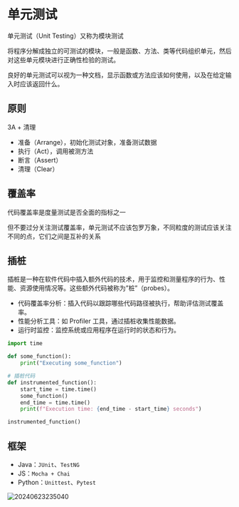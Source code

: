 # 单元测试

单元测试（Unit Testing）又称为模块测试

将程序分解成独立的可测试的模块，一般是函数、方法、类等代码组织单元，然后对这些单元模块进行正确性检验的测试。

良好的单元测试可以视为一种文档，显示函数或方法应该如何使用，以及在给定输入时应该返回什么。

## 原则

3A + 清理

- 准备（Arrange），初始化测试对象，准备测试数据
- 执行（Act），调用被测方法
- 断言（Assert）
- 清理（Clear）

## 覆盖率

代码覆盖率是度量测试是否全面的指标之一

但不要过分关注测试覆盖率，单元测试不应该包罗万象，不同粒度的测试应该关注不同的点，它们之间是互补的关系

## 插桩

插桩是一种在软件代码中插入额外代码的技术，用于监控和测量程序的行为、性能、资源使用情况等。这些额外代码被称为”桩”（probes）。

- 代码覆盖率分析：插入代码以跟踪哪些代码路径被执行，帮助评估测试覆盖率。
- 性能分析工具：如 Profiler 工具，通过插桩收集性能数据。
- 运行时监控：监控系统或应用程序在运行时的状态和行为。

```python
import time

def some_function():
    print("Executing some_function")

# 插桩代码
def instrumented_function():
    start_time = time.time()
    some_function()
    end_time = time.time()
    print(f"Execution time: {end_time - start_time} seconds")

instrumented_function()
```

## 框架

- Java：`JUnit`、`TestNG`
- JS：`Mocha + Chai`
- Python：`Unittest`、`Pytest`

![20240623235040](https://image.zuoright.com/20240623235040.png)
